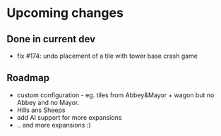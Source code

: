 # Upcoming changes

## Done in current dev

* fix #174: undo placement of a tile with tower base crash game

## Roadmap

*  custom configuration - eg. tiles from Abbey&Mayor + wagon but  no Abbey and no Mayor.
* Hills ans Sheeps
* add AI support for more expansions
* .. and more expansions :)